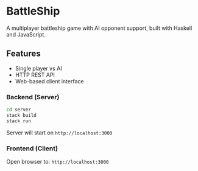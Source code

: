 # BattleShip

A multiplayer battleship game with AI opponent support, built with Haskell and JavaScript.

## Features

- Single player vs AI
- HTTP REST API
- Web-based client interface

### Backend (Server)

```bash
cd server
stack build
stack run
```

Server will start on `http://localhost:3000`

### Frontend (Client)

Open browser to: `http://localhost:3000`
